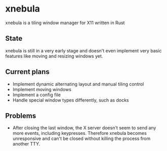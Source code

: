 # xnebula
xnebula is a tiling window manager for X11 written in Rust

## State
xnebula is still in a very early stage and doesn't even implement very basic features like moving and resizing windows yet.

## Current plans
- Implement dynamic alternating layout and manual tiling control
- Implement moving windows
- Implement a config file
- Handle special window types differently, such as docks

## Problems
- After closing the last window, the X server doesn't seem to send any more events, including keypresses. Therefore xnebula becomes unresponsive and can't be closed without killing the process from another TTY.
